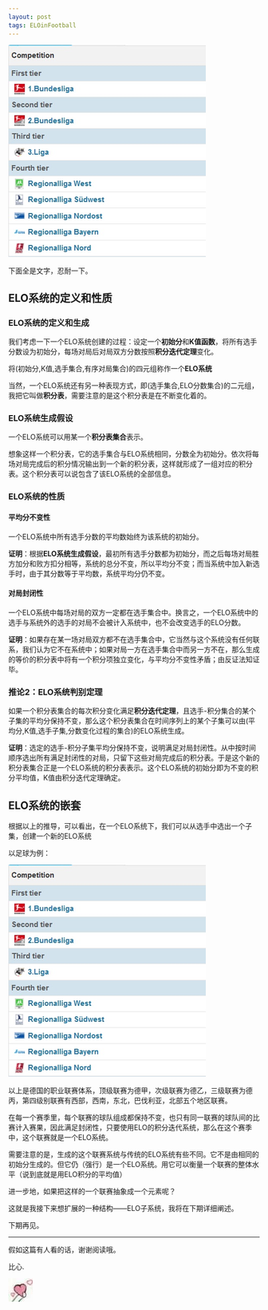 ```yaml
---
layout: post
tags: ELOinFootball
---
```


![德国的职业联赛体系](/images/00009.jpg)

<!--more-->

下面全是文字，忍耐一下。

## ELO系统的定义和性质

### ELO系统的定义和生成

我们考虑一下一个ELO系统创建的过程：设定一个**初始分**和**K值函数**，将所有选手分数设为初始分，每场对局后对局双方分数按照**积分迭代定理**变化。

将(初始分,K值,选手集合,有序对局集合)的四元组称作一个**ELO系统**

当然，一个ELO系统还有另一种表现方式，即(选手集合,ELO分数集合)的二元组，我把它叫做**积分表**，需要注意的是这个积分表是在不断变化着的。

### ELO系统生成假设

一个ELO系统可以用某一个**积分表集合**表示。

想象这样一个积分表，它的选手集合与ELO系统相同，分数全为初始分。依次将每场对局完成后的积分情况输出到一个新的积分表，这样就形成了一组对应的积分表。这个积分表可以说包含了该ELO系统的全部信息。

### ELO系统的性质

#### 平均分不变性

一个ELO系统中所有选手分数的平均数始终为该系统的初始分。

**证明**：根据**ELO系统生成假设**，最初所有选手分数都为初始分，而之后每场对局胜方加分和败方扣分相等，系统的总分不变，所以平均分不变；而当系统中加入新选手时，由于其分数等于平均数，系统平均分仍不变。

#### 对局封闭性

一个ELO系统中每场对局的双方一定都在选手集合中。换言之，一个ELO系统中的选手与系统外的选手的对局不会被计入系统中，也不会改变选手的ELO分数。

**证明**：如果存在某一场对局双方都不在选手集合中，它当然与这个系统没有任何联系，我们认为它不在系统中；如果对局一方在选手集合中而另一方不在，那么生成的等价的积分表中将有一个积分项独立变化，与平均分不变性矛盾；由反证法知证毕。

### 推论2：ELO系统判别定理

如果一个积分表集合的每次积分变化满足**积分迭代定理**，且选手-积分集合的某个子集的平均分保持不变，那么这个积分表集合在时间序列上的某个子集可以由(平均分,K值,选手子集,分数变化过程的集合)的ELO系统生成。

**证明**：选定的选手-积分子集平均分保持不变，说明满足对局封闭性。从中按时间顺序选出所有满足封闭性的对局，只留下这些对局完成后的积分表。于是这个新的积分表集合正是一个ELO系统的积分表表示。这个ELO系统的初始分即为不变的积分平均值，K值由积分迭代定理确定。

## ELO系统的嵌套

根据以上的推导，可以看出，在一个ELO系统下，我们可以从选手中选出一个子集，创建一个新的ELO系统

以足球为例：

![德国的职业联赛体系](/images/00009.jpg)

以上是德国的职业联赛体系，顶级联赛为德甲，次级联赛为德乙，三级联赛为德丙，第四级别联赛有西部，西南，东北，巴伐利亚，北部五个地区联赛。

在每一个赛季里，每个联赛的球队组成都保持不变，也只有同一联赛的球队间的比赛计入赛果，因此满足封闭性，只要使用ELO的积分迭代系统，那么在这个赛季中，这个联赛就是一个ELO系统。

需要注意的是，生成的这个联赛系统与传统的ELO系统有些不同。它不是由相同的初始分生成的。但它仍（强行）是一个ELO系统。用它可以衡量一个联赛的整体水平（说到底就是用ELO积分的平均值）

进一步地，如果把这样的一个联赛抽象成一个元素呢？

这就是我接下来想扩展的一种结构——ELO子系统，我将在下期详细阐述。

下期再见。

---

假如这篇有人看的话，谢谢阅读哦。

比心.

![比心](/images/bixin.jpg)
